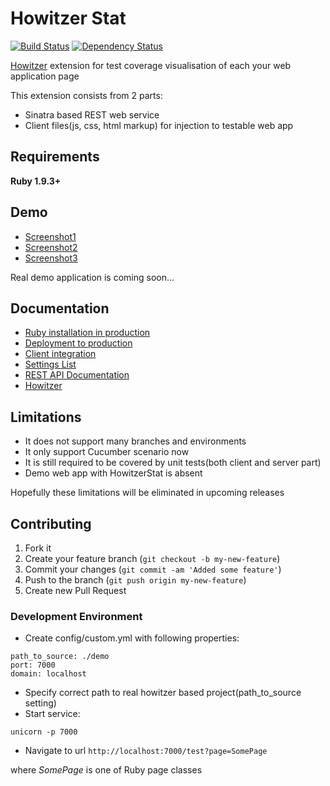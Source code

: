 Howitzer Stat
===============================

[![Build Status](https://api.travis-ci.org/romikoops/howitzer_stat.png)](http://travis-ci.org/romikoops/howitzer_stat)
[![Dependency Status](https://gemnasium.com/romikoops/howitzer_stat.png)](https://gemnasium.com/romikoops/howitzer_stat)

[Howitzer](http://romikoops.github.io/howitzer/) extension for test coverage visualisation of each your web application page

This extension consists from 2 parts:
- Sinatra based REST web service
- Client files(js, css, html markup) for injection to testable web app

## Requirements

**Ruby 1.9.3+**

## Demo

* <a href="https://raw2.github.com/romikoops/howitzer_stat/gh-pages/images/1_accounts_page.png" target="_blank">Screenshot1</a>
* <a href="https://raw2.github.com/romikoops/howitzer_stat/gh-pages/images/2_accounts_page_with_stat.png" target="_blank">Screenshot2</a>
* <a href="https://raw2.github.com/romikoops/howitzer_stat/gh-pages/images/3_accounts_page_with_expanded_stat.png" target="_blank">Screenshot3</a>

Real demo application is coming soon...


## Documentation

* [Ruby installation in production](https://github.com/romikoops/howitzer_stat/wiki/Ruby-installation-in-production)
* [Deployment to production](https://github.com/romikoops/howitzer_stat/wiki/Deployment-to-production)
* [Client integration](https://github.com/romikoops/howitzer_stat/wiki/Client-integration)
* [Settings List](https://github.com/romikoops/howitzer_stat/wiki/Settings-List)
* [REST API Documentation](https://github.com/romikoops/howitzer_stat/wiki/REST-API)
* [Howitzer](http://romikoops.github.io/howitzer)

## Limitations

* It does not support many branches and environments
* It only support Cucumber scenario now
* It is still required to be covered by unit tests(both client and server part)
* Demo web app with HowitzerStat is absent

Hopefully these limitations will be eliminated in upcoming releases

## Contributing

1. Fork it
2. Create your feature branch (`git checkout -b my-new-feature`)
3. Commit your changes (`git commit -am 'Added some feature'`)
4. Push to the branch (`git push origin my-new-feature`)
5. Create new Pull Request

### Development Environment

* Create config/custom.yml with following properties:

```
path_to_source: ./demo
port: 7000
domain: localhost
```

* Specify correct path to real howitzer based project(path_to_source setting)
* Start service:

`unicorn -p 7000`

* Navigate to url `http://localhost:7000/test?page=SomePage`

where *SomePage* is one of Ruby page classes
